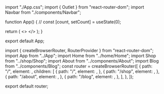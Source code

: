 import "./App.css";
import { Outlet } from "react-router-dom";
import Navbar from "./components/Navbar";

function App() {
// const [count, setCount] = useState(0);

return (
<>
<Navbar />
<Outlet />
</>
);
}

export default App;

import { createBrowserRouter, RouterProvider } from "react-router-dom";
import App from "../App";
import Home from "../home/Home";
import Shop from "../shop/Shop";
import About from "../components/About";
import Blog from "../components/Blog";
const router = createBrowserRouter([
{
path: "/",
element: <App />,
children: [
{
path: "/",
element: <Home />,
},
{
path: "/shop",
element: <Shop />,
},
{
path: "/about",
element: <About />,
},
{
path: "/blog",
element: <Blog />,
},
],
},
]);

export default router;
